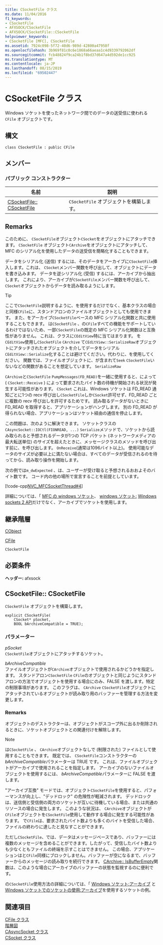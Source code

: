 ```yaml
---
title: CSocketFile クラス
ms.date: 11/04/2016
f1_keywords:
- CSocketFile
- AFXSOCK/CSocketFile
- AFXSOCK/CSocketFile::CSocketFile
helpviewer_keywords:
- CSocketFile [MFC], CSocketFile
ms.assetid: 7924c098-5f72-40d6-989d-42800a47958f
ms.openlocfilehash: 3b969f81c0c6e1868a66aeaa1c4d9339792062df
ms.sourcegitcommit: fcb48824f9ca24b1f8bd37d647a4d592de1cc925
ms.translationtype: MT
ms.contentlocale: ja-JP
ms.lasthandoff: 08/15/2019
ms.locfileid: "69502447"
---
```

# <a name="csocketfile-class"></a>CSocketFile クラス

Windows ソケットを使ったネットワーク間でのデータの送受信に使われる `CFile` オブジェクトです。

## <a name="syntax"></a>構文

```
class CSocketFile : public CFile
```

## <a name="members"></a>メンバー

### <a name="public-constructors"></a>パブリック コンストラクター

|名前|説明|
|----------|-----------------|
|[CSocketFile:: CSocketFile](#csocketfile)|`CSocketFile` オブジェクトを構築します。|

## <a name="remarks"></a>Remarks

このために、 `CSocketFile`オブジェクト`CSocket`をオブジェクトにアタッチできます。 `CSocketFile` オブジェクト`CArchive`をオブジェクトにアタッチして、MFC のシリアル化を使用したデータの送受信を簡略化することもできます。

データをシリアル化 (送信) するには、そのデータをアーカイブに`CSocketFile`挿入します。これは、 `CSocket`メンバー関数を呼び出して、オブジェクトにデータを書き込みます。 データを逆シリアル化 (受信) するには、アーカイブから抽出します。 これにより、アーカイブが`CSocketFile`メンバー関数を呼び出して、 `CSocket`オブジェクトからデータを読み取るようにします。

> [!TIP]
>  ここで`CSocketFile`説明するように、を使用するだけでなく、基本クラスの場合と同様`CFile`に、スタンドアロンのファイルオブジェクトとしても使用できます。 また、をアーカイブ`CSocketFile`ベースの MFC シリアル化関数と共に使用することもできます。 は`CSocketFile` 、の`CFile`すべての機能をサポートしているわけではないため、一部`CSocketFile`の既定の MFC シリアル化関数はと互換性がありません。 これは、クラスに`CEditView`特に当てはまります。 を`CEditView`使用し`CSocketFile` `CArchive` て`CEditView::SerializeRaw`オブジェクトにアタッチされたオブジェクトを介してデータをシリアル`CEditView::Serialize`化することは避けてください。代わりに、を使用してください。 関数では、ファイルオブジェクトに、が含まれて`Seek` `CSocketFile`いないなどの関数があることを想定しています。 `SerializeRaw`

`CArchive`と`CSocketFile` `PumpMessages(FD_READ)`を一緒に使用すると、によって ( `CSocket::Receive` ) によって要求されたバイト数の待機が開始される状況が発生する可能性があります。 `CSocket` これは、Windows ソケットは FD_READ 通知ごとに1つの recv 呼び出し`CSocketFile`しか`CSocket`許可せず、FD_READ ごとに複数の recv 呼び出しを許可するためです。 読み取るデータがないときに FD_READ を取得すると、アプリケーションがハングします。 別の FD_READ が得られない場合、アプリケーションはソケット経由の通信を停止します。

この問題は、次のように解決できます。 ソケットクラスの`CAsyncSocket::IOCtl(FIONREAD, ...)` `Serialize`メソッドで、ソケットから読み取られると予想されるデータが1つの TCP パケット (ネットワークメディアの最大転送単位) のサイズを超えたときに、メッセージクラスのメソッドを呼び出す前に、を呼び出します。 `OnReceive`(通常は1096バイト以上)。 使用可能なデータのサイズが必要以上に満たない場合は、すべてのデータが受信されるのを待ってから、読み取り操作を開始します。

次の例では`m_dwExpected` 、は、ユーザーが受け取ると予想されるおおよそのバイト数です。 コード内の他の場所で宣言することを前提としています。

[!code-cpp[NVC_MFCSocketThread#4](../../mfc/reference/codesnippet/cpp/csocketfile-class_1.cpp)]

詳細については、「 [MFC の windows ソケット](../../mfc/windows-sockets-in-mfc.md)、 [windows ソケット:](../../mfc/windows-sockets-using-sockets-with-archives.md) [Windows sockets 2 API](/windows/win32/WinSock/windows-sockets-start-page-2)だけでなく、アーカイブでソケットを使用します。

## <a name="inheritance-hierarchy"></a>継承階層

[CObject](../../mfc/reference/cobject-class.md)

[CFile](../../mfc/reference/cfile-class.md)

`CSocketFile`

## <a name="requirements"></a>必要条件

**ヘッダー:** afxsock

##  <a name="csocketfile"></a>CSocketFile:: CSocketFile

`CSocketFile` オブジェクトを構築します。

```
explicit CSocketFile(
    CSocket* pSocket,
    BOOL bArchiveCompatible = TRUE);
```

### <a name="parameters"></a>パラメーター

*pSocket*<br/>
`CSocketFile`オブジェクトにアタッチするソケット。

*bArchiveCompatible*<br/>
ファイルオブジェクトが`CArchive`オブジェクトで使用されるかどうかを指定します。 スタンドアロン`CSocketFile` `CFile`のオブジェクトと同じようにスタンドアロンの方法でオブジェクトを使用する場合にのみ、FALSE を渡します。特定の制限事項があります。 このフラグは、 `CArchive` `CSocketFile`オブジェクトにアタッチされているオブジェクトが読み取り用のバッファーを管理する方法を変更します。

### <a name="remarks"></a>Remarks

オブジェクトのデストラクターは、オブジェクトがスコープ外に出るか削除されるときに、ソケットオブジェクトとの関連付けを解除します。

> [!NOTE]
>  は`CSocketFile` 、 `CArchive`オブジェクトなしで (制限された) ファイルとして使用することもできます。 既定では、 `CSocketFile`コンストラクターの*bArchiveCompatible*パラメーターは TRUE です。 これは、ファイルオブジェクトがアーカイブで使用されることを指定します。 アーカイブのないファイルオブジェクトを使用するには、 *bArchiveCompatible*パラメーターに FALSE を渡します。

"アーカイブ互換" モードでは、オブジェクト`CSocketFile`を使用すると、パフォーマンスが向上し、"デッドロック" の危険性が軽減されます。 デッドロックは、送信側と受信側の両方のソケットが互いに待機している場合、または共通のリソースの場合に発生します。 このような状況は、 `CArchive`オブジェクトが`CFile`オブジェクトを`CSocketFile`使用して動作する場合に発生する可能性があります。 で`CFile`は、要求されたバイト数よりも多くのバイトを受信した場合、ファイルの終わりに達したと見なすことができます。

ただし`CSocketFile`、では、データはメッセージベースであり、バッファーには複数のメッセージを含めることができます。したがって、受信したバイト数よりも少なくともファイルの終端を示すことはできません。 この場合、アプリケーションはと`CFile`同様にブロックしません。バッファーが空になるまで、バッファーからのメッセージの読み取りを続行できます。 [CArchive:: IsBufferEmpty](../../mfc/reference/carchive-class.md#isbufferempty)関数は、このような場合にアーカイブのバッファーの状態を監視するのに便利です。

の`CSocketFile`使用方法の詳細については、「 [Windows ソケット:アーカイブ](../../mfc/windows-sockets-using-sockets-with-archives.md) と[Windows ソケットでのソケットの使用:アーカイブ](../../mfc/windows-sockets-example-of-sockets-using-archives.md)を使用するソケットの例。

## <a name="see-also"></a>関連項目

[CFile クラス](../../mfc/reference/cfile-class.md)<br/>
[階層図](../../mfc/hierarchy-chart.md)<br/>
[CAsyncSocket クラス](../../mfc/reference/casyncsocket-class.md)<br/>
[CSocket クラス](../../mfc/reference/csocket-class.md)
